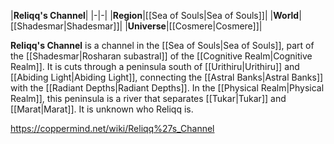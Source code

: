 |**Reliqq's Channel**|
|-|-|
|**Region**|[[Sea of Souls\|Sea of Souls]]|
|**World**|[[Shadesmar\|Shadesmar]]|
|**Universe**|[[Cosmere\|Cosmere]]|

**Reliqq's Channel** is a channel in the [[Sea of Souls\|Sea of Souls]], part of the [[Shadesmar\|Rosharan subastral]] of the [[Cognitive Realm\|Cognitive Realm]]. It is cuts through a peninsula south of [[Urithiru\|Urithiru]] and [[Abiding Light\|Abiding Light]], connecting the [[Astral Banks\|Astral Banks]] with the [[Radiant Depths\|Radiant Depths]]. In the [[Physical Realm\|Physical Realm]], this peninsula is a river that separates [[Tukar\|Tukar]] and [[Marat\|Marat]].
It is unknown who Reliqq is.



https://coppermind.net/wiki/Reliqq%27s_Channel